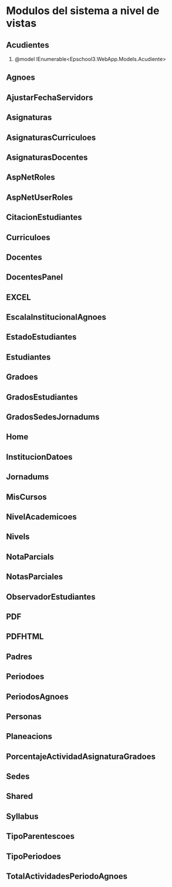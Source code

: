 # Modulos del sistema a nivel de vistas

## Acudientes

1. @model IEnumerable<Epschool3.WebApp.Models.Acudiente>

## Agnoes
## AjustarFechaServidors
## Asignaturas
## AsignaturasCurriculoes
## AsignaturasDocentes
## AspNetRoles
## AspNetUserRoles
## CitacionEstudiantes
## Curriculoes
## Docentes
## DocentesPanel
## EXCEL
## EscalaInstitucionalAgnoes
## EstadoEstudiantes
## Estudiantes
## Gradoes
## GradosEstudiantes
## GradosSedesJornadums
## Home
## InstitucionDatoes
## Jornadums
## MisCursos
## NivelAcademicoes
## Nivels
## NotaParcials
## NotasParciales
## ObservadorEstudiantes
## PDF
## PDFHTML
## Padres
## Periodoes
## PeriodosAgnoes
## Personas
## Planeacions
## PorcentajeActividadAsignaturaGradoes
## Sedes
## Shared
## Syllabus
## TipoParentescoes
## TipoPeriodoes
## TotalActividadesPeriodoAgnoes

